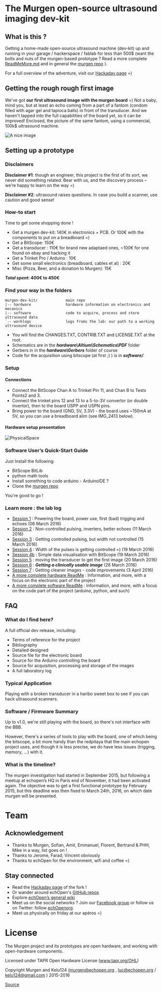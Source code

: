 # The Murgen open-source ultrasound imaging dev-kit 

## What is this ?

Getting a home-made open-source ultrasound machine (dev-kit) up and running in your garage / hackerspace / fablab for less than 500$ (want the bolts and nuts of the murgen-based prototype ? Read a more complete [ReadMeMore.md](hardware/Readme.md) and in general the [murgen repo](https://github.com/kelu124/murgen-dev-kit/) ). 

For a full overview of the adventure, visit our [Hackaday page](https://hackaday.io/project/9281-murgen) =)

## Getting the rough rough first image

We've got **our first ultrasound image with the murgen board** =) Not a baby, mind you, but at least an echo coming from a part of a fantom (condom filled with agar gel and tapioca balls) in front of the transducer. And we haven't tapped into the full capabilities of the board yet, so it can be improved! Enclosed, the picture of the same fantom, using a commercial, 100k$ ultrasound machine.

![A nice image](/worklog/Images/Session_7/MurgenComparative.png)

## Setting up a prototype

### Disclaimers

**Disclaimer #1**: though an engineer, this project is the first of its sort, we never did something related. Bear with us, and the discovery process – we’re happy to learn on the way =)

**Disclaimer #2**: ultrasound raises questions. In case you build a scanner, use caution and good sense!

### How-to start

Time to get some shopping done !

* Get a murgen dev-kit: 140€ in electronics + PCB. Or 100€ with the components to put on a breadboard =)
* Get a BitScope: 150€
* Get a transducer : 110€ for brand new adaptaed ones, ~100€ for one found on ebay and hacking it
* Get a Trinket Pro / Arduino : 10€
* Get some small electronics (breadboard, cables et al) : 20€
* Misc (Pizza, Beer, and a donation to Murgen): 15€

**_Total spent_: 400€ to 450€**

### Find your way in the folders

 	murgen-dev-kit/				main repo
 	|-- hardware				hardware information on electronics and mecanics
 	|-- software				code to acquire, process and store ultrasound data
 	`-- worklogs				logs froms the lab: our path to a working ultrasound device



* You will find the CHANGES.TXT, CONTRIB.TXT and LICENSE.TXT at the root.
* Schematics are in the ***hardware\Altium\Schematics\PDF*** folder
* Gerbers in in the ***hardware\Gerbers*** folder of course
* Code for the acquisition using bitscope (at first ;) ) is in ***software/***.


### Setup
#### Connections

* Connect the BitScope Chan A to Trinket Pin 11, and Chan B to Tests Points2 and 3.
* Connect the trinket pins 12 and 13 to a 5-to-3V convertor (or double invertor), then to the board USPP and USPN pins.
* Bring power to the board (GND, 5V, 3.3V) - the board uses ~150mA at 5V, so you can use a breadboard alim (see IMG_2413 below).

#### Hardware setup presentation

![PhysicalSpace](/worklog/Images/Session_7/PhysicalSpace.png)

### Software User’s Quick-Start Guide

Just Install the following:

* BitScope BitLib
* python math tools
* Install something to code arduino - ArduinoIDE ?
* Clone the [murgen repo](https://github.com/kelu124/murgen-dev-kit/) 

You're good to go !

### Learn more : the lab log
- [Session 1](worklog/Session_1.md) : Powering the board, power use, first (bad) trigging and echoes (06 March 2016)
- [Session 2](worklog/Session_2.md) : Non-controlled pulsing, inverters, better echoes (11 March 2016)
- [Session 3](worklog/Session_3.md) : Getting controlled pulsing, but width not controlled (15 March 2016)
- [Session 4](worklog/Session_4.md) : Width of the pulses is getting controlled =) (19 March 2016)
- [Session 4b](worklog/Session_4b.md) : Simple data visualisation with BitScope (19 March 2016)
- [Session 5](worklog/Session_5.md) : moving the transducer to get the first image (20 March 2016)
- [Session 6](worklog/Session_6.md) : ***Getting a clinically usable image*** (28 March 2016)
- [Session 7](worklog/Session_7.md) : Getting cleaner images - code improvements  (3 April 2016)
- [A more complete hardware ReadMe](hardware/Readme.md) : Information, and more, with a focus on the electronic part of the project
- [A more complete software ReadMe](software/Readme.md) : Information, and more, with a focus on the code part of the project (arduino, python, and such)

## FAQ

### What do I find here?

A full official dev release, including:

* Terms of reference for the project
* Bibliography
* Detailed designed
* Source file for the electronic board
* Source for the Arduino controlling the board
* Source for acquisition, processing and storage of the images
* A full laboratory log

### Typical Application

Playing with a broken transducer in a haribo sweet box to see if you can hack ultrasound scanners.

### Software / Firmware Summary

Up to v1.0, we're still playing with the board, so there's not interface with the BBB.

However, there's a series of tools to play with the board, one of which being the bitscope, a bit more handy than the redpitaya that the main echopen project uses, and though it is less precise, we do have less issues (trigging, memory, ...) with it.

### What is the timeline?
The murgen investigation had started in September 2015, but following a meetup at echopen’s HQ in Paris end of November, it had been activated again. The objective was to get a first functional prototype by February 2015, but this deadline was then fixed to March 24th, 2016, on which date murgen will be presented.

# Team

## Acknowledgement

* Thanks to Murgen, Sofian, Amit, Emmanuel, Florent, Bertrand & PHH, Mike in a way, list goes on !
* Thanks to Jerome, Farad, Vincent obviously
* Thanks to echOpen for the environment, wifi and coffee =)

## Stay connected

* Read the [Hackaday page](https://hackaday.io/project/9281-murgen) of the fork !
* Or wander around echOpen's [GitHub repos](https://github.com/echopen/)
* Explore [echOpen’s general wiki](http://echopen.org)
* Meet us on the social networks ? Join our [Facebook group](https://www.facebook.com/groups/echopen/) or follow us on Twitter: follow [echOpenorg](http://twitter.com/echopenorg/).
* Meet us physically on friday at our apéros =)


# License

The Murgen project and its prototypes are open hardware, and working with open-hardware components.

Licensed under TAPR Open Hardware License (www.tapr.org/OHL)

Copyright Murgen and Kelu124 (murgen@echopen.org , luc@echopen.org / kelu124@gmail.com ) 2015-2016

[Source](/Readme.md)
